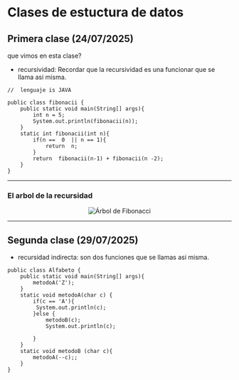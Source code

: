 # Clases de estuctura de datos 

## Primera clase (24/07/2025)

 que vimos en esta clase?

- recursividad: Recordar que la recursividad es una funcionar que se llama asi misma.


````
//  lenguaje is JAVA 

public class fibonacii {
    public static void main(String[] args){
        int n = 5;
        System.out.println(fibonacii(n));
    }
    static int fibonacii(int n){
        if(n ==  0  || n == 1){
            return  n;
        }
        return  fibonacii(n-1) + fibonacii(n -2);
    }
}

`````
--- 
### El arbol de la recursidad
<!-- Esta imagen muestra el árbol de recursividad de Fibonacci -->

<p align="center">
  <img src="https://complex-systems-ai.com/wp-content/uploads/2016/02/fibo.png" alt="Árbol de Fibonacci">
</p>

---
## Segunda clase (29/07/2025)
- recursidad indirecta: son dos funciones que se llamas asi misma.
````
public class Alfabeto {
    public static void main(String[] args){
        metodoA('Z');
    }
    static void metodoA(char c) {
        if(c == 'A'){
         System.out.println(c);
        }else {
            metodoB(c);
            System.out.println(c);

        }
    }
    static void metodoB (char c){
        metodoA(--c);;
    }
}
````



